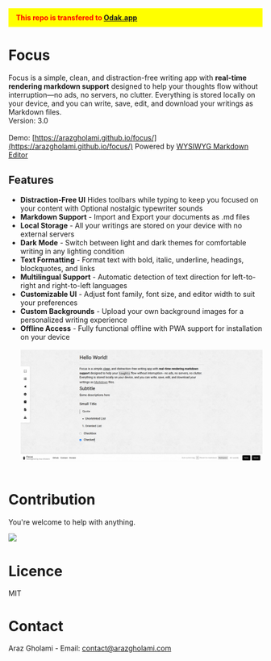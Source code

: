 <div style="background: yellow; color: red; padding: 10px 15px;"><strong>This repo is transfered to <a href="https://github.com/arazgholami/odak.app">Odak.app</a></strong></div>

# Focus
Focus is a simple, clean, and distraction-free writing app with **real-time rendering markdown support** designed to help your thoughts flow without interruption—no ads, no servers, no clutter. Everything is stored locally on your device, and you can write, save, edit, and download your writings as Markdown files.
<br>Version: 3.0<br><br>
Demo: [https://arazgholami.github.io/focus/](https://arazgholami.github.io/focus/)
Powered by [WYSIWYG Markdown Editor](https://github.com/arazgholami/markdown-editor/)

## Features
* **Distraction-Free UI** Hides toolbars while typing to keep you focused on your content with Optional nostalgic typewriter sounds
* **Markdown Support** - Import and Export your documents as .md files
* **Local Storage** - All your writings are stored on your device with no external servers
* **Dark Mode** - Switch between light and dark themes for comfortable writing in any lighting condition
* **Text Formatting** - Format text with bold, italic, underline, headings, blockquotes, and links
* **Multilingual Support** - Automatic detection of text direction for left-to-right and right-to-left languages
* **Customizable UI** - Adjust font family, font size, and editor width to suit your preferences
* **Custom Backgrounds** - Upload your own background images for a personalized writing experience
* **Offline Access** - Fully functional offline with PWA support for installation on your device
<br><br>
![Focus](screenshot.png)
<br><br>
# Contribution
You're welcome to help with anything.

<a href="https://buymeacoffee.com/arazgholami"><img src="https://cdn.buymeacoffee.com/buttons/v2/default-yellow.png" width="200" /></a>

# Licence
MIT

# Contact
Araz Gholami - Email: contact@arazgholami.com
